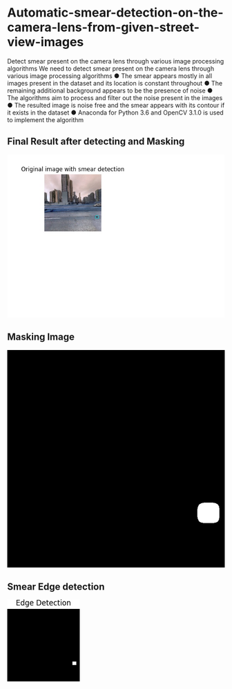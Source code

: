 # Automatic-smear-detection-on-the-camera-lens-from-given-street-view-images
Detect smear present on the camera lens through various image processing algorithms
We need to detect smear present on the camera lens through various image
processing algorithms
● The smear appears mostly in all images present in the dataset and its
location is constant throughout
● The remaining additional background appears to be the presence of noise
● The algorithms aim to process and filter out the noise present in the images
● The resulted image is noise free and the smear appears with its contour if it
exists in the dataset
● Anaconda for Python 3.6 and OpenCV 3.1.0 is used to implement the
algorithm

## <b>Final Result after detecting and Masking</b>

![alt text](https://github.com/chaets/Automatic-smear-detection-on-the-camera-lens-from-given-street-view-images/blob/master/results/cam_3_FinalResult.jpg)

## <b>Masking Image</b>

![alt text](https://github.com/chaets/Automatic-smear-detection-on-the-camera-lens-from-given-street-view-images/blob/master/results/cam_3_MaskedImage.jpg)

## <b> Smear Edge detection </b>

![alt text](https://github.com/chaets/Automatic-smear-detection-on-the-camera-lens-from-given-street-view-images/blob/master/results/cam_3_edge_detected_image.jpg)
